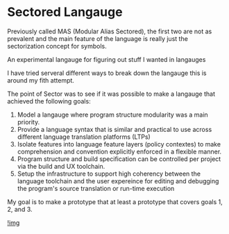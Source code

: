 # Sectored Langauge
Previously called MAS (Modular Alias Sectored), 
the first two are not as prevalent and the main feature of the language is really just
the sectorization concept for symbols.



An experimental langauge for figuring out stuff I wanted in langauges

I have tried serveral different ways to break down the langauge this is around my fith attempt.

The point of Sector was to see if it was possible to make a langauge that achieved the following goals:
1. Model a langauge where program structure modularity was a main priority.
2. Provide a language syntax that is similar and practical to use across different language translation platforms (LTPs)
3. Isolate features into language feature layers (policy contextes) to make comprehension and convention explicitly enforced in a flexible manner.
4. Program structure and build specification can be controlled per project via the build and UX toolchain.
5. Setup the infrastructure to support high coherency between the language toolchain and the user expereince for editing and debugging the program's source translation or run-time execution
  
  
My goal is to make a prototype that at least a prototype that covers goals 1, 2, and 3.

[!img](https://i.imgur.com/I04Lkbp.gif)
